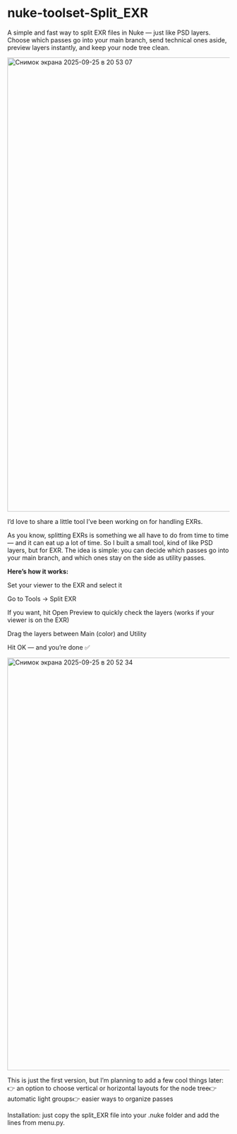 # nuke-toolset-Split_EXR
A simple and fast way to split EXR files in Nuke — just like PSD layers. Choose which passes go into your main branch, send technical ones aside, preview layers instantly, and keep your node tree clean.

<img width="2271" height="1029" alt="Снимок экрана 2025-09-25 в 20 53 07" src="https://github.com/user-attachments/assets/9e65578d-4307-42f7-beae-507a5bac9f00" />



I’d love to share a little tool I’ve been working on for handling EXRs.

As you know, splitting EXRs is something we all have to do from time to time — and it can eat up a lot of time. So I built a small tool, kind of like PSD layers, but for EXR. The idea is simple: you can decide which passes go into your main branch, and which ones stay on the side as utility passes.

**Here’s how it works:**

Set your viewer to the EXR and select it

Go to Tools → Split EXR

If you want, hit Open Preview to quickly check the layers (works if your viewer is on the EXR)

Drag the layers between Main (color) and Utility

Hit OK — and you’re done ✅

<img width="1313" height="935" alt="Снимок экрана 2025-09-25 в 20 52 34" src="https://github.com/user-attachments/assets/c594e09c-da17-4ae8-b368-4f06d92f288a" />


This is just the first version, but I’m planning to add a few cool things later:👉 an option to choose vertical or horizontal layouts for the node tree👉 automatic light groups👉 easier ways to organize passes

Installation: just copy the split_EXR file into your .nuke folder and add the lines from menu.py.
